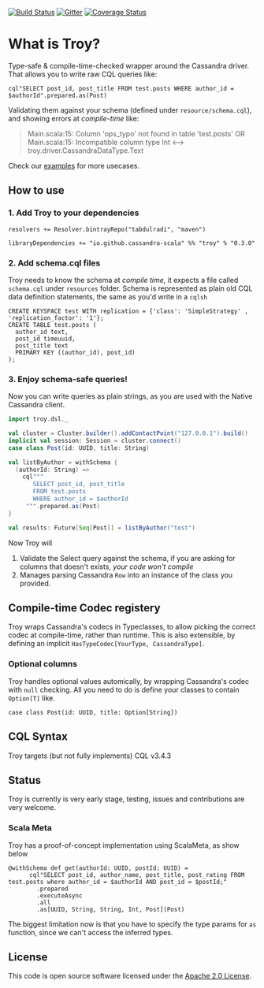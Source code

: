 [![Build Status](https://travis-ci.org/cassandra-scala/troy.svg?branch=master)](https://travis-ci.org/cassandra-scala/troy)
[![Gitter](https://badges.gitter.im/cassandra-scala/troy.svg)](https://gitter.im/cassandra-scala/troy?utm_source=badge&utm_medium=badge&utm_campaign=pr-badge)
[![Coverage Status](https://coveralls.io/repos/github/cassandra-scala/troy/badge.svg?branch=master)](https://coveralls.io/github/cassandra-scala/troy?branch=master)
# What is Troy?

Type-safe & compile-time-checked wrapper around the Cassandra driver. That allows you to write raw CQL queries like:
```
cql"SELECT post_id, post_title FROM test.posts WHERE author_id = $authorId".prepared.as(Post)
```
Validating them against your schema (defined under `resource/schema.cql`), and showing errors at *compile-time* like:
> Main.scala:15: Column 'ops_typo' not found in table 'test.posts'
OR
> Main.scala:15: Incompatible column type Int <--> troy.driver.CassandraDataType.Text

Check our [examples](examples) for more usecases.

## How to use

### 1. Add Troy to your dependencies

```
resolvers += Resolver.bintrayRepo("tabdulradi", "maven")

libraryDependencies += "io.github.cassandra-scala" %% "troy" % "0.3.0"
```

### 2. Add schema.cql files

Troy needs to know the schema at *compile time*, it expects a file called `schema.cql` under `resources` folder.
Schema is represented as plain old CQL data definition statements, the same as you'd write in a `cqlsh`
```cql
CREATE KEYSPACE test WITH replication = {'class': 'SimpleStrategy' , 'replication_factor': '1'};
CREATE TABLE test.posts (
  author_id text,
  post_id timeuuid,
  post_title text
  PRIMARY KEY ((author_id), post_id)
);
```

### 3. Enjoy schema-safe queries!

Now you can write queries as plain strings, as you are used with the Native Cassandra client.
```scala
import troy.dsl._

val cluster = Cluster.builder().addContactPoint("127.0.0.1").build()
implicit val session: Session = cluster.connect()
case class Post(id: UUID, title: String)

val listByAuthor = withSchema {
  (authorId: String) =>
    cql"""
       SELECT post_id, post_title
       FROM test.posts
       WHERE author_id = $authorId
     """.prepared.as(Post)
}

val results: Future[Seq[Post]] = listByAuthor("test")
```
Now Troy will
  1. Validate the Select query against the schema, if you are asking for columns that doesn't exists, *your code won't compile*
  2. Manages parsing Cassandra `Row` into an instance of the class you provided.

## Compile-time Codec registery
Troy wraps Cassandra's codecs in Typeclasses, to allow picking the correct codec at compile-time, rather than runtime.
This is also extensible, by defining an implicit `HasTypeCodec[YourType, CassandraType]`.

### Optional columns
Troy handles optional values automically, by wrapping Cassandra's codec with `null` checking.
All you need to do is define your classes to contain `Option[T]` like.
```
case class Post(id: UUID, title: Option[String])
```

## CQL Syntax
Troy targets (but not fully implements) CQL v3.4.3

## Status
Troy is currently is very early stage, testing, issues and contributions are very welcome.

### Scala Meta
Troy has a proof-of-concept implementation using ScalaMeta, as show below
```
@withSchema def get(authorId: UUID, postId: UUID) =
      cql"SELECT post_id, author_name, post_title, post_rating FROM test.posts where author_id = $authorId AND post_id = $postId;"
        .prepared
        .executeAsync
        .all
        .as[UUID, String, String, Int, Post](Post)
```
The biggest limitation now is that you have to specify the type params for `as` function, since we can't access the
inferred types.

## License ##
This code is open source software licensed under the [Apache 2.0 License]("http://www.apache.org/licenses/LICENSE-2.0.html").
